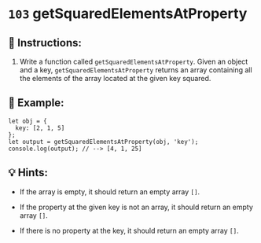 # `103` getSquaredElementsAtProperty

## 📝 Instructions:

1. Write a function called `getSquaredElementsAtProperty`. Given an object and a key, `getSquaredElementsAtProperty` returns an array containing all the elements of the array located at the given key squared.

## 📎 Example:

```Js
let obj = {
  key: [2, 1, 5]
};
let output = getSquaredElementsAtProperty(obj, 'key');
console.log(output); // --> [4, 1, 25]
```

## 💡 Hints:

* If the array is empty, it should return an empty array `[]`.

* If the property at the given key is not an array, it should return an empty array `[]`.

* If there is no property at the key, it should return an empty array `[]`.
